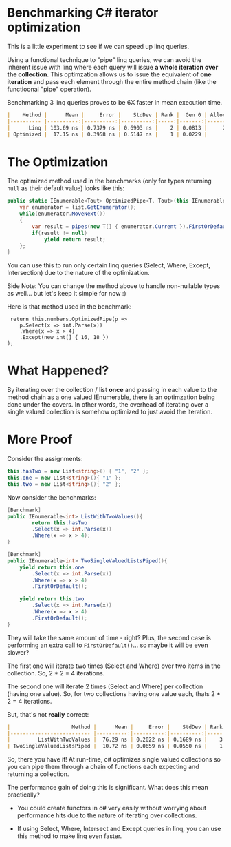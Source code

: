 # Benchmarking C# iterator optimization

This is a little experiment to see if we can speed up linq queries.

Using a functional technique to "pipe" linq queries, we can avoid the inherent issue with linq where each query will issue __a whole iteration over the collection__. This optimzation allows us to issue the equivalent of __one iteration__ and pass each element through the entire method chain (like the functioonal "pipe" operation).

Benchmarking 3 linq queries proves to be 6X faster in mean execution time.

```markdown
|    Method |      Mean |     Error |    StdDev | Rank |  Gen 0 | Allocated |
|---------- |----------:|----------:|----------:|-----:|-------:|----------:|
|      Linq | 103.69 ns | 0.7379 ns | 0.6903 ns |    2 | 0.0813 |     256 B |
| Optimized |  17.15 ns | 0.3958 ns | 0.5147 ns |    1 | 0.0229 |      72 B |
```

# The Optimization

The optimized method used in the benchmarks (only for types returning `null` as their default value) looks like this:

```c#
public static IEnumerable<Tout> OptimizedPipe<T, Tout>(this IEnumerable<T> list, Func<IEnumerable<T>, IEnumerable<Tout>> pipes){
    var enumerator = list.GetEnumerator();
    while(enumerator.MoveNext())
    {
        var result = pipes(new T[] { enumerator.Current }).FirstOrDefault();// <-- optimization here :)
        if(result != null)
            yield return result;
    };
}
```

You can use this to run only certain linq queries (Select, Where, Except, Intersection) due to the nature of the optimization.

Side Note: You can change the method above to handle non-nullable types as well... but let's keep it simple for now :)

Here is that method used in the benchmark:

```
 return this.numbers.OptimizedPipe(p =>
    p.Select(x => int.Parse(x))
    .Where(x => x > 4)
    .Except(new int[] { 16, 18 })
);
```

# What Happened?

By iterating over the collection / list __once__ and passing in each value to the method chain as a one valued IEnumerable, there is an optimzation being done under the covers. In other words, the overhead of iterating over a single valued collection is somehow optimized to just avoid the iteration.

# More Proof

Consider the assignments:

```c#
this.hasTwo = new List<string>() { "1", "2" };
this.one = new List<string>(){ "1" };
this.two = new List<string>(){ "2" };
```

Now consider the benchmarks:

```c#
[Benchmark]
public IEnumerable<int> ListWithTwoValues(){
        return this.hasTwo
        .Select(x => int.Parse(x))
        .Where(x => x > 4);
}

[Benchmark]
public IEnumerable<int> TwoSingleValuedListsPiped(){
    yield return this.one
        .Select(x => int.Parse(x))
        .Where(x => x > 4)
        .FirstOrDefault();

    yield return this.two
        .Select(x => int.Parse(x))
        .Where(x => x > 4)
        .FirstOrDefault();
}
```

They will take the same amount of time - right? Plus, the second case is performing an extra call to `FirstOrDefault()`... so maybe it will be even slower?

The first one will iterate two times (Select and Where) over two items in the collection. So, 2 * 2 = 4 iterations.

The second one will iterate 2 times (Select and Where) per collection (having one value). So, for two collections having one value each, thats 2 * 2 = 4 iterations.

But, that's not __really__ correct:

```markdown
|                    Method |      Mean |     Error |    StdDev | Rank |  Gen 0 | Allocated |
|-------------------------- |----------:|----------:|----------:|-----:|-------:|----------:|
|         ListWithTwoValues |  76.29 ns | 0.2022 ns | 0.1689 ns |    3 | 0.0407 |     128 B |
| TwoSingleValuedListsPiped |  10.72 ns | 0.0659 ns | 0.0550 ns |    1 | 0.0127 |      40 B |
```

So, there you have it! At run-time, c# optimizes single valued collections so you can pipe them through a chain of functions each expecting and returning a collection.

The performance gain of doing this is significant. What does this mean practically? 

- You could create functors in c# very easily without worrying about performance hits due to the nature of iterating over collections.

- If using Select, Where, Intersect and Except queries in linq, you can use this method to make linq even faster.
